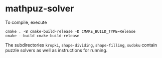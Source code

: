 # mathpuz-solver

To compile, execute
```
cmake . -B cmake-build-release -D CMAKE_BUILD_TYPE=Release
cmake --build cmake-build-release
```
The subdirectories `kropki`, `shape-dividing`, `shape-filling`, `sudoku` contain puzzle solvers as well as instructions for running.
